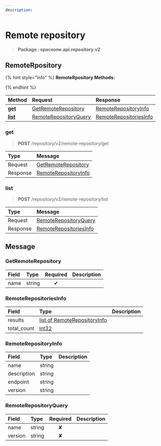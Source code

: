 ```yaml
---
description:  
---
```

# Remote repository

>  **Package : spaceone.api.repository.v2**

## RemoteRpository

{% hint style="info" %}
**RemoteRpository Methods:**

{%  endhint %}


| Method | Request | Response |
| :----- | :-------- | :-------- |
| [**get**](remote-repository.md#get)|   [GetRemoteRepository](remote-repository.md#getremoterepository) |   [RemoteRepositoryInfo](remote-repository.md#remoterepositoryinfo) |
| [**list**](remote-repository.md#list)|   [RemoteRepositoryQuery](remote-repository.md#remoterepositoryquery) |   [RemoteRepositoriesInfo](remote-repository.md#remoterepositoriesinfo) | 
 

 
### get
> **POST** /repository/v2/remote-repository/get
>


| Type | Message |
| :--- | :--- |
| Request | [GetRemoteRepository](remote-repository.md#getremoterepository) |
| Response |  [RemoteRepositoryInfo](remote-repository.md#remoterepositoryinfo)  |
 
 

 
### list
> **POST** /repository/v2/remote-repository/list
>


| Type | Message |
| :--- | :--- |
| Request | [RemoteRepositoryQuery](remote-repository.md#remoterepositoryquery) |
| Response |  [RemoteRepositoriesInfo](remote-repository.md#remoterepositoriesinfo)  |


## 

## Message

### GetRemoteRepository
| Field | Type | Required | Description |
| :--- | :--- | :---: | :--- |
| name |string|✔| |

### RemoteRepositoriesInfo
| Field | Type |  Description |
| :--- | :--- | :--- |
| results |[list of RemoteRepositoryInfo](remote-repository.md#remoterepositoryinfo) | |
| total_count |[int32](https://github.com/protocolbuffers/protobuf/blob/master/src/google/protobuf/type.proto) | |

### RemoteRepositoryInfo
| Field | Type |  Description |
| :--- | :--- | :--- |
| name |string | |
| description |string | |
| endpoint |string | |
| version |string | |

### RemoteRepositoryQuery
| Field | Type | Required | Description |
| :--- | :--- | :---: | :--- |
| name |string|✘| |
| version |string|✘| |
